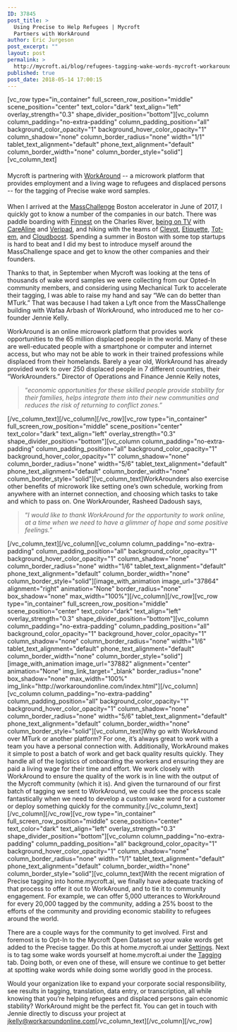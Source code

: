 ```yaml
---
ID: 37845
post_title: >
  Using Precise to Help Refugees | Mycroft
  Partners with WorkAround
author: Eric Jurgeson
post_excerpt: ""
layout: post
permalink: >
  http://mycroft.ai/blog/refugees-tagging-wake-words-mycroft-workaround-partnership/
published: true
post_date: 2018-05-14 17:00:15
---
```

[vc_row type="in_container" full_screen_row_position="middle" scene_position="center" text_color="dark" text_align="left" overlay_strength="0.3" shape_divider_position="bottom"][vc_column column_padding="no-extra-padding" column_padding_position="all" background_color_opacity="1" background_hover_color_opacity="1" column_shadow="none" column_border_radius="none" width="1/1" tablet_text_alignment="default" phone_text_alignment="default" column_border_width="none" column_border_style="solid"][vc_column_text]
<h4><span style="font-weight: 400;">Mycroft is partnering with </span><a href="http://workaroundonline.com/index.html" target="_blank" rel="noopener"><span style="font-weight: 400;">WorkAround</span></a><span style="font-weight: 400;"> -- a microwork platform that provides employment and a living wage to refugees and displaced persons -- for the tagging of Precise wake word samples.</span></h4>
<span style="font-weight: 400;">When I arrived at the <a href="https://masschallenge.org/" target="_blank" rel="noopener">MassChallenge</a> Boston accelerator in June of 2017, I quickly got to know a number of the companies in our batch. There was paddle boarding with </span><a href="https://www.finnest.co/" target="_blank" rel="noopener"><span style="font-weight: 400;">Finnest</span></a><span style="font-weight: 400;"> on the Charles River, </span><a href="https://www.necn.com/multimedia/MassChallenge-Mycroft-AI-Veripad-CareAline_NECN-441788123.html" target="_blank" rel="noopener"><span style="font-weight: 400;">being on TV</span></a><span style="font-weight: 400;"> with </span><a href="https://carealine.com/" target="_blank" rel="noopener"><span style="font-weight: 400;">CareAline</span></a><span style="font-weight: 400;"> and </span><a href="http://www.veripad.co/" target="_blank" rel="noopener"><span style="font-weight: 400;">Veripad</span></a><span style="font-weight: 400;">, and hiking with the teams of </span><a href="http://www.clevot.com/" target="_blank" rel="noopener"><span style="font-weight: 400;">Clevot</span></a><span style="font-weight: 400;">, </span><a href="https://etiquettebride.us//" target="_blank" rel="noopener"><span style="font-weight: 400;">Etiquette</span></a><span style="font-weight: 400;">, </span><a href="https://www.tot-em.com/en/" target="_blank" rel="noopener"><span style="font-weight: 400;">Tot-em</span></a><span style="font-weight: 400;">, and </span><a href="https://www.cloudboost.io/" target="_blank" rel="noopener"><span style="font-weight: 400;">Cloudboost</span></a><span style="font-weight: 400;">. Spending a summer in Boston with some top startups is hard to beat and I did my best to introduce myself around the MassChallenge space and get to know the other companies and their founders.</span>

<span style="font-weight: 400;">Thanks to that, in September when Mycroft was looking at the tens of thousands of wake word samples we were collecting from our Opted-In community members, and considering using Mechanical Turk to accelerate their tagging, I was able to raise my hand and say “We can do better than MTurk.” That was because I had taken a Lyft once from the MassChallenge building with Wafaa Arbash of WorkAround, who introduced me to her co-founder Jennie Kelly.</span>

<span style="font-weight: 400;">WorkAround is an online microwork platform that provides work opportunities to the 65 million displaced people in the world. Many of these are well-educated people with a smartphone or computer and internet access, but who may not be able to work in their trained professions while displaced from their homelands. Barely a year old, WorkAround has already provided work to over 250 displaced people in 7 different countries, their “WorkArounders.” </span><span style="font-weight: 400;">Director of Operations and Finance Jennie Kelly notes,</span>
<blockquote><span style="font-weight: 400;">“</span><i><span style="font-weight: 400;">economic opportunities for these skilled people provide stability for their families, helps integrate them into their new communities and reduces the risk of returning to conflict zones.”</span></i></blockquote>
[/vc_column_text][/vc_column][/vc_row][vc_row type="in_container" full_screen_row_position="middle" scene_position="center" text_color="dark" text_align="left" overlay_strength="0.3" shape_divider_position="bottom"][vc_column column_padding="no-extra-padding" column_padding_position="all" background_color_opacity="1" background_hover_color_opacity="1" column_shadow="none" column_border_radius="none" width="5/6" tablet_text_alignment="default" phone_text_alignment="default" column_border_width="none" column_border_style="solid"][vc_column_text]WorkArounders also exercise other benefits of microwork like setting one’s own schedule, working from anywhere with an internet connection, and choosing which tasks to take and which to pass on. One WorkArounder, Rasheed Dadoush says,
<blockquote><span style="font-weight: 400;">“</span><em><span style="font-weight: 400;">I would like to thank WorkAround for the opportunity to work online, at a time when we need to have a glimmer of hope and some positive feelings.</span></em><span style="font-weight: 400;">”</span></blockquote>
[/vc_column_text][/vc_column][vc_column column_padding="no-extra-padding" column_padding_position="all" background_color_opacity="1" background_hover_color_opacity="1" column_shadow="none" column_border_radius="none" width="1/6" tablet_text_alignment="default" phone_text_alignment="default" column_border_width="none" column_border_style="solid"][image_with_animation image_url="37864" alignment="right" animation="None" border_radius="none" box_shadow="none" max_width="100%"][/vc_column][/vc_row][vc_row type="in_container" full_screen_row_position="middle" scene_position="center" text_color="dark" text_align="left" overlay_strength="0.3" shape_divider_position="bottom"][vc_column column_padding="no-extra-padding" column_padding_position="all" background_color_opacity="1" background_hover_color_opacity="1" column_shadow="none" column_border_radius="none" width="1/6" tablet_text_alignment="default" phone_text_alignment="default" column_border_width="none" column_border_style="solid"][image_with_animation image_url="37882" alignment="center" animation="None" img_link_target="_blank" border_radius="none" box_shadow="none" max_width="100%" img_link="http://workaroundonline.com/index.html"][/vc_column][vc_column column_padding="no-extra-padding" column_padding_position="all" background_color_opacity="1" background_hover_color_opacity="1" column_shadow="none" column_border_radius="none" width="5/6" tablet_text_alignment="default" phone_text_alignment="default" column_border_width="none" column_border_style="solid"][vc_column_text]<span style="font-weight: 400;">Why go with WorkAround over MTurk or another platform? For one, it’s always great to work with a team you have a personal connection with. Additionally, WorkAround makes it simple to post a batch of work and get back quality results quickly. They handle all of the logistics of onboarding the workers and ensuring they are paid a living wage for their time and effort. We work closely with WorkAround to ensure the quality of the work is in line with the output of the Mycroft community (which it is). And given the turnaround of our first batch of tagging we sent to WorkAround, we could see the process scale fantastically when we need to develop a custom wake word for a customer or deploy something quickly for the community.</span>[/vc_column_text][/vc_column][/vc_row][vc_row type="in_container" full_screen_row_position="middle" scene_position="center" text_color="dark" text_align="left" overlay_strength="0.3" shape_divider_position="bottom"][vc_column column_padding="no-extra-padding" column_padding_position="all" background_color_opacity="1" background_hover_color_opacity="1" column_shadow="none" column_border_radius="none" width="1/1" tablet_text_alignment="default" phone_text_alignment="default" column_border_width="none" column_border_style="solid"][vc_column_text]<span style="font-weight: 400;">With the recent migration of Precise tagging into home.mycroft.ai, we finally have adequate tracking of that process to offer it out to WorkAround, and to tie it to community engagement. For example, we can offer 5,000 utterances to WorkAround for every 20,000 tagged by the community, adding a 25% boost to the efforts of the community and providing economic stability to refugees around the world.</span>

<span style="font-weight: 400;">There are a couple ways for the community to get involved. First and foremost is to Opt-In to the Mycroft Open Dataset so your wake words get added to the Precise tagger. Do this at home.mycroft.ai under </span><a href="https://home.mycroft.ai/#/setting/basic" target="_blank" rel="noopener"><span style="font-weight: 400;">Settings</span></a><span style="font-weight: 400;">. Next is to tag some wake words yourself at home.mycroft.ai under the </span><a href="https://home.mycroft.ai/#/precise" target="_blank" rel="noopener"><span style="font-weight: 400;">Tagging</span></a><span style="font-weight: 400;"> tab. Doing both, or even one of these, will ensure we continue to get better at spotting wake words while doing some worldly good in the process.</span>

<span style="font-weight: 400;">Would your organization like to expand your corporate social responsibility, see results in tagging, translation, data entry, or transcription, all while knowing that you’re helping refugees and displaced persons gain economic stability? WorkAround might be the perfect fit. You can get in touch with Jennie directly to discuss your project at <a href="mailto:jkelly@workaroundonline.com" target="_blank" rel="noopener">jkelly@workaroundonline.com</a></span>[/vc_column_text][/vc_column][/vc_row]